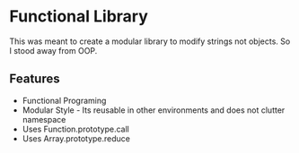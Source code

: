 # Functional Library 
This was meant to create a modular library to modify strings not objects. So I stood away from OOP. 

## Features 
* Functional Programing 
* Modular Style - Its reusable in other environments and does not clutter namespace
* Uses Function.prototype.call
* Uses Array.prototype.reduce 

